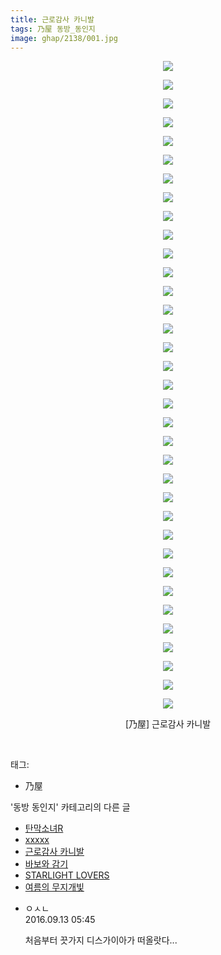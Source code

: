 ```yaml
---
title: 근로감사 카니발
tags: 乃屋 동방_동인지
image: ghap/2138/001.jpg
---
```

<div class="article">
<p style="text-align: center; clear: none; float: none;"><img src="{{ site.nasurl }}/ghap/2138/001.jpg"/></p>
<p style="text-align: center; clear: none; float: none;"><img src="{{ site.nasurl }}/ghap/2138/002.jpg"/></p>
<p style="text-align: center; clear: none; float: none;"><img src="{{ site.nasurl }}/ghap/2138/003.jpg"/></p>
<p style="text-align: center; clear: none; float: none;"><img src="{{ site.nasurl }}/ghap/2138/004.jpg"/></p>
<p style="text-align: center; clear: none; float: none;"><img src="{{ site.nasurl }}/ghap/2138/005.jpg"/></p>
<p style="text-align: center; clear: none; float: none;"><img src="{{ site.nasurl }}/ghap/2138/006.jpg"/></p>
<p style="text-align: center; clear: none; float: none;"><img src="{{ site.nasurl }}/ghap/2138/007.jpg"/></p>
<p style="text-align: center; clear: none; float: none;"><img src="{{ site.nasurl }}/ghap/2138/008.jpg"/></p>
<p style="text-align: center; clear: none; float: none;"><img src="{{ site.nasurl }}/ghap/2138/009.jpg"/></p>
<p style="text-align: center; clear: none; float: none;"><img src="{{ site.nasurl }}/ghap/2138/010.jpg"/></p>
<p style="text-align: center; clear: none; float: none;"><img src="{{ site.nasurl }}/ghap/2138/011.jpg"/></p>
<p style="text-align: center; clear: none; float: none;"><img src="{{ site.nasurl }}/ghap/2138/012.jpg"/></p>
<p style="text-align: center; clear: none; float: none;"><img src="{{ site.nasurl }}/ghap/2138/013.jpg"/></p>
<p style="text-align: center; clear: none; float: none;"><img src="{{ site.nasurl }}/ghap/2138/014.jpg"/></p>
<p style="text-align: center; clear: none; float: none;"><img src="{{ site.nasurl }}/ghap/2138/015.jpg"/></p>
<p style="text-align: center; clear: none; float: none;"><img src="{{ site.nasurl }}/ghap/2138/016.jpg"/></p>
<p style="text-align: center; clear: none; float: none;"><img src="{{ site.nasurl }}/ghap/2138/017.jpg"/></p>
<p style="text-align: center; clear: none; float: none;"><img src="{{ site.nasurl }}/ghap/2138/018.jpg"/></p>
<p style="text-align: center; clear: none; float: none;"><img src="{{ site.nasurl }}/ghap/2138/019.jpg"/></p>
<p style="text-align: center; clear: none; float: none;"><img src="{{ site.nasurl }}/ghap/2138/020.jpg"/></p>
<p style="text-align: center; clear: none; float: none;"><img src="{{ site.nasurl }}/ghap/2138/021.jpg"/></p>
<p style="text-align: center; clear: none; float: none;"><img src="{{ site.nasurl }}/ghap/2138/022.jpg"/></p>
<p style="text-align: center; clear: none; float: none;"><img src="{{ site.nasurl }}/ghap/2138/023.jpg"/></p>
<p style="text-align: center; clear: none; float: none;"><img src="{{ site.nasurl }}/ghap/2138/024.jpg"/></p>
<p style="text-align: center; clear: none; float: none;"><img src="{{ site.nasurl }}/ghap/2138/025.jpg"/></p>
<p style="text-align: center; clear: none; float: none;"><img src="{{ site.nasurl }}/ghap/2138/026.jpg"/></p>
<p style="text-align: center; clear: none; float: none;"><img src="{{ site.nasurl }}/ghap/2138/027.jpg"/></p>
<p style="text-align: center; clear: none; float: none;"><img src="{{ site.nasurl }}/ghap/2138/028.jpg"/></p>
<p style="text-align: center; clear: none; float: none;"><img src="{{ site.nasurl }}/ghap/2138/029.jpg"/></p>
<p style="text-align: center; clear: none; float: none;"><img src="{{ site.nasurl }}/ghap/2138/030.jpg"/></p>
<p style="text-align: center; clear: none; float: none;"><img src="{{ site.nasurl }}/ghap/2138/031.jpg"/></p>
<p style="text-align: center; clear: none; float: none;"><img src="{{ site.nasurl }}/ghap/2138/032.jpg"/></p>
<p style="text-align: center; clear: none; float: none;"><img src="{{ site.nasurl }}/ghap/2138/033.jpg"/></p>
<p style="text-align: center; clear: none; float: none;"><img src="{{ site.nasurl }}/ghap/2138/034.jpg"/></p>
<p style="text-align: center; clear: none; float: none;"><img src="{{ site.nasurl }}/ghap/2138/035.jpg"/></p>
<p style="text-align: center; clear: none; float: none;">[乃屋] 근로감사 카니발</p>
<p><br/></p>
</div><div class="tagTrail">
<p>태그: </p>
<ul>
<li>乃屋</li>
</ul>
</div><div class="another">
<p>'동방 동인지' 카테고리의 다른 글</p>
<ul>
<li><a href="/2016-09-12-ghap_2140">탄막소녀R</a></li>
<li><a href="/2016-09-12-ghap_2139">xxxxx</a></li>
<li><a href="/2016-09-12-ghap_2138">근로감사 카니발</a></li>
<li><a href="/2016-09-12-ghap_2137">바보와 감기</a></li>
<li><a href="/2016-09-12-ghap_2129">STARLIGHT LOVERS</a></li>
<li><a href="/2016-09-12-ghap_2128">여름의 무지개빛</a></li>
</ul>
</div><div class="cb_module cb_fluid">
<div class="cb_wrt cb_profile">
<div class="comment">
<ul>
<li class="cb_thumb_off" id="comment14804568">
<div class="cb_comment_area">
<div class="cb_info_area">
<div class="cb_section">
<span class="cb_nick_name">ㅇㅅㄴ</span>
</div>
<div class="cb_section">
<span class="cb_date">2016.09.13 05:45 </span>
</div>
</div>
<div class="cb_dsc_comment">
<p class="cb_dsc">
											처음부터 끗가지 디스가이아가 떠올랏다...
										</p>
</div>
</div></li>
</ul>
</div>
</div><!-- commentList close -->
</div>